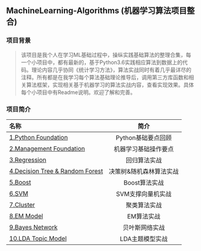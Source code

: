 ## MachineLearning-Algorithms (机器学习算法项目整合)

### 项目背景
>该项目是我个人在学习ML基础过程中，操纵实践基础算法的整理合集，每一个小项目中，都有最新的，基于Python3.6实践相应算法到数据上的代码。理论内容几乎协同《统计学习方法》，算法实战同时有着几乎最详尽的注释。所有都是在我学习每个算法基础理论推导后，调用第三方库函数和相关算法框架，实现相关基于机器学习的算法实战内容，查看实现效果。具体每个小项目中有Readme说明。欢迎了解和完善。

### 项目简介
|名称|简介|
|:-------------|:-------------:|
|[1.Python Foundation](https://github.com/LittleHeap/MachineLearning-Algorithms/tree/master/1.Python%20Foundation)|Python基础要点回顾|
|[2.Management Foundation](https://github.com/LittleHeap/MachineLearning-Algorithms/tree/master/2.Management%20Foundation)|机器学习基础操作要点|
|[3.Regression](https://github.com/LittleHeap/MachineLearning-Algorithms/tree/master/3.Regression)|回归算法实战|
|[4.Decision Tree & Random Forest](https://github.com/LittleHeap/MachineLearning-Algorithms/tree/master/4.Decision%20Tree%20%26%20Random%20Forest)|决策树&随机森林算法实战|
|[5.Boost](https://github.com/LittleHeap/MachineLearning-Algorithms/tree/master/5.Boost)|Boost算法实战|
|[6.SVM](https://github.com/LittleHeap/MachineLearning-Algorithms/tree/master/6.SVM)|SVM支撑向量机实战|
|[7.Cluster](https://github.com/LittleHeap/MachineLearning-Algorithms/tree/master/7.Cluster)|聚类算法实战|
|[8.EM Model](https://github.com/LittleHeap/MachineLearning-Algorithms/tree/master/8.EM%20Model)|EM算法实战|
|[9.Bayes Network](https://github.com/LittleHeap/MachineLearning-Algorithms/tree/master/9.Bayes%20Network)|贝叶斯网络实战|
|[10.LDA Topic Model](https://github.com/LittleHeap/MachineLearning-Algorithms/tree/master/10.LDA%20Topic%20Model)|LDA主题模型实战|
